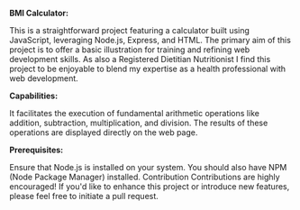 **BMI Calculator:**

<p>This is a straightforward project featuring a calculator built using JavaScript, leveraging Node.js, Express, and HTML. The primary aim of this project is to offer a basic illustration for training and refining web development skills. As also a Registered Dietitian Nutritionist I find this project to be enjoyable to blend my expertise as a health professional with web development.</p>

**Capabilities:**

<p>It facilitates the execution of fundamental arithmetic operations like addition, subtraction, multiplication, and division.
The results of these operations are displayed directly on the web page.</p>

**Prerequisites:**

<p>Ensure that Node.js is installed on your system.
You should also have NPM (Node Package Manager) installed.
Contribution
Contributions are highly encouraged! If you'd like to enhance this project or introduce new features, please feel free to initiate a pull request.</P>
